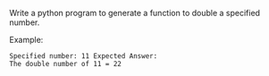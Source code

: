 Write a python program to generate a function to double a specified number.
 
 Example:

    Specified number: 11 Expected Answer:
    The double number of 11 = 22
